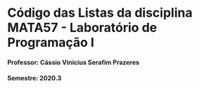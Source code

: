 # Código das Listas da disciplina MATA57 - Laboratório de Programação I

#### Professor: Cássio Vinicius Serafim Prazeres

#### Semestre: 2020.3
